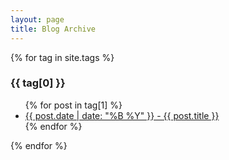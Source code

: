 ```yaml
---
layout: page
title: Blog Archive
---
```


{% for tag in site.tags %}
  <h3>{{ tag[0] }}</h3>
  <ul>
    {% for post in tag[1] %}
      <li><a href="{{ '/blog' + post.url }}">{{ post.date | date: "%B %Y" }} - {{ post.title }}</a></li>
    {% endfor %}
  </ul>
{% endfor %}
